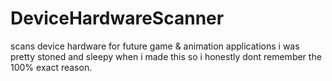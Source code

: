 # DeviceHardwareScanner
scans device hardware for future game &amp; animation applications
i was pretty stoned and sleepy when i made this so i honestly dont remember the 100% exact reason.
